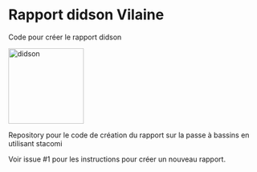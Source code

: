 # Rapport didson Vilaine

Code pour créer le rapport didson 

<img src="/image/Aloses.bmp" alt="didson" width="150"/>

Repository pour le code de création du rapport sur la passe à bassins en utilisant stacomi

Voir issue #1 pour les instructions pour créer un nouveau rapport.

